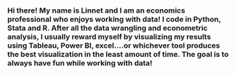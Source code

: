 ### Hi there! My name is Linnet and I am an economics professional who enjoys working with data! I code in Python, Stata and R. After all the data wrangling and econometric analysis, I usually reward myself by visualizing my results using Tableau, Power BI, excel....or whichever tool produces the best visualization in the least amount of time. The goal is to always have fun while working with data!

<!--
**lmbogo/lmbogo** is a ✨ _special_ ✨ repository because its `README.md` (this file) appears on your GitHub profile.

Here are some ideas to get you started:

- 🔭 I’m currently working on ...
- 🌱 I’m currently learning ...
- 👯 I’m looking to collaborate on ...
- 🤔 I’m looking for help with ...
- 💬 Ask me about ...
- 📫 How to reach me: ...
- 😄 Pronouns: ...
- ⚡ Fun fact: ...
-->

